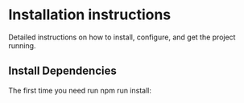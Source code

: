 # Installation instructions

Detailed instructions on how to install, configure, and get the project running.

## Install Dependencies

The first time you need run npm run install:
